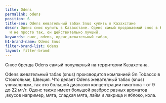 ```yaml
---
title: Odens
permalink: odens
position: 6
title-seo: Odens жевательный табак Snus купить в Казахстане
descr: Оденс снюс купить в Казахстане. Оденс самый продаваемый снюс в Казахстане.
  И не просто так, он действительно лучший.
keywords: снюс, odens, оденс,жевательный табак,
h1-brand-name: Odens Snus
filter-brand-list: Odens
layout: filter-brand
---
```


Снюс бренда Odens самый популярный на территории Казахстана.

Odens жевательный табак (snus) производится компанией Gn Tobacco в Стокгольме, Швеция. Что делает Odens жевателный табак (snus) уникальным, так это большой диапазон концентрации никотина - от 9 до 22 мг/г. Оденс также имеет большой разброс разных ароматов ,вкусов  например, мята, сладкая мята, лайм и лакрица и яблоко, кола.
